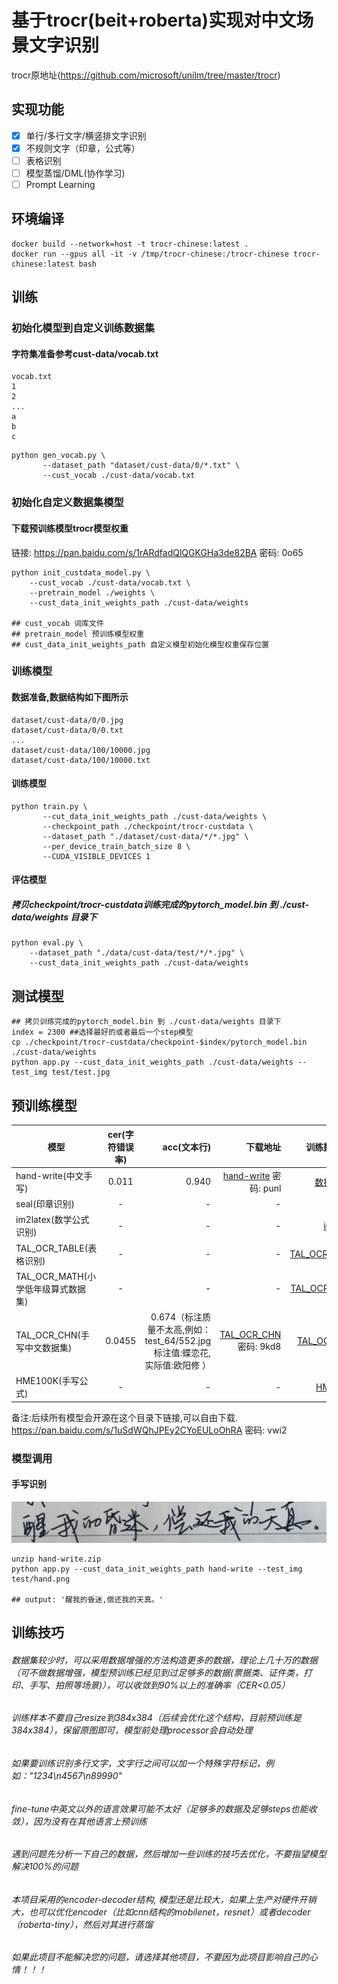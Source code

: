 # 基于trocr(beit+roberta)实现对中文场景文字识别
trocr原地址(https://github.com/microsoft/unilm/tree/master/trocr)
## 实现功能
- [x]  单行/多行文字/横竖排文字识别
- [x]  不规则文字（印章，公式等）
- [ ]  表格识别
- [ ]  模型蒸馏/DML(协作学习)
- [ ]  Prompt Learning
## 环境编译
```
docker build --network=host -t trocr-chinese:latest .
docker run --gpus all -it -v /tmp/trocr-chinese:/trocr-chinese trocr-chinese:latest bash

```
## 训练
### 初始化模型到自定义训练数据集
#### 字符集准备参考cust-data/vocab.txt
```
vocab.txt
1
2
...
a
b
c
```
```[python]
python gen_vocab.py \
       --dataset_path "dataset/cust-data/0/*.txt" \
       --cust_vocab ./cust-data/vocab.txt

```
### 初始化自定义数据集模型
#### 下载预训练模型trocr模型权重
链接: https://pan.baidu.com/s/1rARdfadQlQGKGHa3de82BA  密码: 0o65
```
python init_custdata_model.py \   
    --cust_vocab ./cust-data/vocab.txt \  
    --pretrain_model ./weights \
    --cust_data_init_weights_path ./cust-data/weights
    
## cust_vocab 词库文件   
## pretrain_model 预训练模型权重   
## cust_data_init_weights_path 自定义模型初始化模型权重保存位置   

```

### 训练模型
#### 数据准备,数据结构如下图所示
```
dataset/cust-data/0/0.jpg
dataset/cust-data/0/0.txt
...
dataset/cust-data/100/10000.jpg
dataset/cust-data/100/10000.txt
```

#### 训练模型
```
python train.py \
       --cut_data_init_weights_path ./cust-data/weights \
       --checkpoint_path ./checkpoint/trocr-custdata \
       --dataset_path "./dataset/cust-data/*/*.jpg" \
       --per_device_train_batch_size 8 \
       --CUDA_VISIBLE_DEVICES 1
```

#### 评估模型
##### 拷贝checkpoint/trocr-custdata训练完成的pytorch_model.bin 到 ./cust-data/weights 目录下

```[python]
python eval.py \
    --dataset_path "./data/cust-data/test/*/*.jpg" \
    --cust_data_init_weights_path ./cust-data/weights    
```

## 测试模型
```
## 拷贝训练完成的pytorch_model.bin 到 ./cust-data/weights 目录下
index = 2300 ##选择最好的或者最后一个step模型
cp ./checkpoint/trocr-custdata/checkpoint-$index/pytorch_model.bin ./cust-data/weights
python app.py --cust_data_init_weights_path ./cust-data/weights --test_img test/test.jpg
```

## 预训练模型
| 模型        | cer(字符错误率)           | acc(文本行)  | 下载地址  |训练数据来源 |训练耗时(GPU:3090) | 
| ------------- |:-------------:| -----:|-----:|-----:|-----:|
| hand-write(中文手写)      |0.011 | 0.940 |[hand-write](https://pan.baidu.com/s/19f7iu9tLHkcT_zpi3UfqLQ)  密码: punl |[数据集地址](https://aistudio.baidu.com/aistudio/datasetdetail/102884/0) |8.5h(10epoch)|
| seal(印章识别)      |- | - |- |- |
| im2latex(数学公式识别)      |- | - |- |[im2latex](https://zenodo.org/record/56198#.YkniL25Bx_S) ||
| TAL_OCR_TABLE(表格识别)     |- | - |- |[TAL_OCR_TABLE](https://ai.100tal.com/dataset) |
| TAL_OCR_MATH(小学低年级算式数据集)|- | - |- | [TAL_OCR_MATH](https://ai.100tal.com/dataset) |
| TAL_OCR_CHN(手写中文数据集)|0.0455 | 0.674（标注质量不太高,例如：test_64/552.jpg 标注值:蝶恋花, 实际值:欧阳修  ） |[TAL_OCR_CHN](https://pan.baidu.com/s/1GbyVpbiKyVN1nJipvH2fpA)  密码: 9kd8 | [TAL_OCR_CHN](https://ai.100tal.com/dataset) |0.6h(20epoch)|
| HME100K(手写公式)|- | - |- | [HME100K](https://ai.100tal.com/dataset) |

备注:后续所有模型会开源在这个目录下链接,可以自由下载. https://pan.baidu.com/s/1uSdWQhJPEy2CYoEULoOhRA  密码: vwi2
### 模型调用 
#### 手写识别
![image](img/hand.png)
```
unzip hand-write.zip 
python app.py --cust_data_init_weights_path hand-write --test_img test/hand.png

## output: '醒我的昏迷,偿还我的天真。'
```

## 训练技巧
###### 数据集较少时，可以采用数据增强的方法构造更多的数据，理论上几十万的数据（可不做数据增强，模型预训练已经见到过足够多的数据(票据类、证件类，打印、手写、拍照等场景)），可以收敛到90%以上的准确率（CER<0.05）   
###### 训练样本不要自己resize到384x384（后续会优化这个结构，目前预训练是384x384），保留原图即可，模型前处理processor会自动处理    
###### 如果要训练识别多行文字，文字行之间可以加一个特殊字符标记，例如："1234\n4567\n89990"   
###### fine-tune中英文以外的语言效果可能不太好（足够多的数据及足够steps也能收敛），因为没有在其他语言上预训练    
###### 遇到问题先分析一下自己的数据，然后增加一些训练的技巧去优化，不要指望模型解决100%的问题
###### 本项目采用的encoder-decoder结构, 模型还是比较大，如果上生产对硬件开销大，也可以优化encoder（比如cnn结构的mobilenet，resnet）或者decoder（roberta-tiny），然后对其进行蒸馏
###### 如果此项目不能解决您的问题，请选择其他项目，不要因为此项目影响自己的心情！！！

